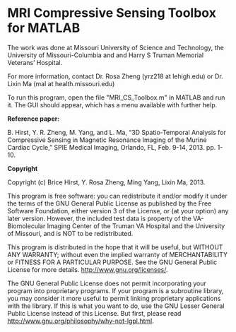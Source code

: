 # MRI Compressive Sensing Toolbox for MATLAB  

The work was done at Missouri University of Science and Technology, the University of Missouri-Columbia and and Harry S Truman Memorial Veterans’ Hospital.

For more information, contact Dr. Rosa Zheng  (yrz218 at lehigh.edu) or Dr. Lixin Ma  (mal at health.missouri.edu)

To run this program, open the file "MRI_CS_Toolbox.m" in MATLAB and run it.
The GUI should appear, which has a menu available with further help.

**Reference paper:**

B. Hirst, Y. R. Zheng, M. Yang, and L. Ma, “3D Spatio-Temporal Analysis for Compressive Sensing in Magnetic Resonance Imaging of the Murine Cardiac Cycle,” SPIE Medical Imaging, Orlando, FL, Feb. 9-14, 2013. pp. 1-10.

**Copyright**

Copyright (c) Brice Hirst, Y. Rosa Zheng, Ming Yang, Lixin Ma, 2013.

This program is free software: you can redistribute it and/or modify
it under the terms of the GNU General Public License as published by
the Free Software Foundation, either version 3 of the License, or
(at your option) any later version. However, the included test data
is property of the VA-Biomolecular Imaging Center of the Truman VA Hospital and the University of Missouri, and is NOT to be redistributed.

This program is distributed in the hope that it will be useful,
but WITHOUT ANY WARRANTY; without even the implied warranty of
MERCHANTABILITY or FITNESS FOR A PARTICULAR PURPOSE.  See the
GNU General Public License for more details.
<http://www.gnu.org/licenses/>.

  The GNU General Public License does not permit incorporating your program
into proprietary programs.  If your program is a subroutine library, you
may consider it more useful to permit linking proprietary applications with
the library.  If this is what you want to do, use the GNU Lesser General
Public License instead of this License.  But first, please read
<http://www.gnu.org/philosophy/why-not-lgpl.html>.
